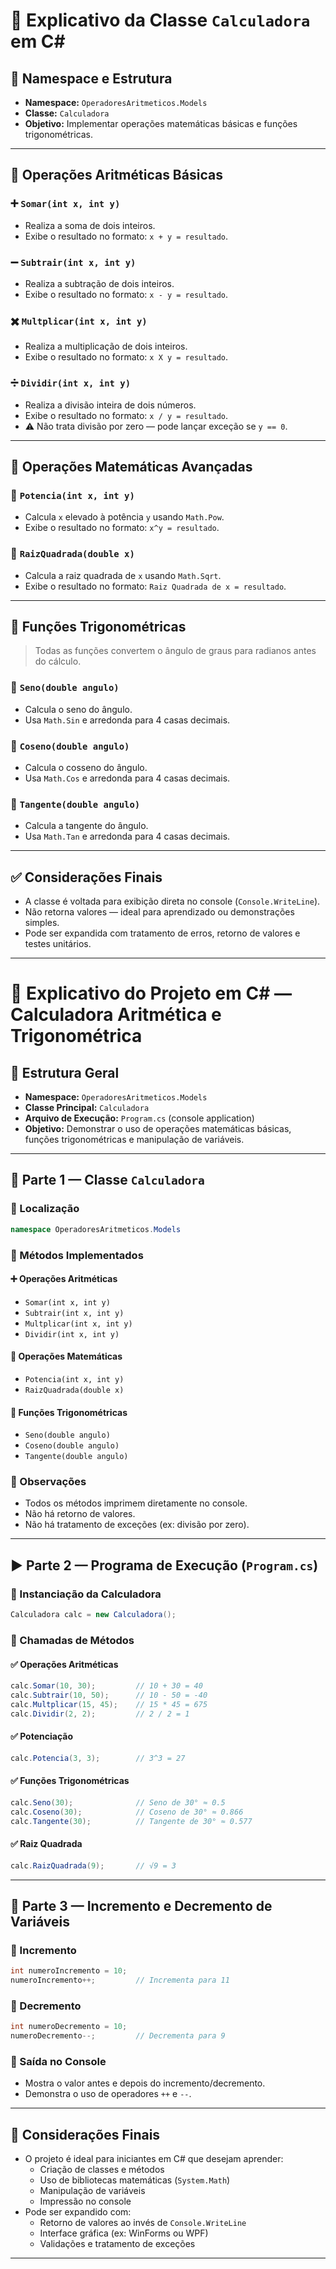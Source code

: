 # 📘 Explicativo da Classe `Calculadora` em C#

## 📂 Namespace e Estrutura

- **Namespace:** `OperadoresAritmeticos.Models`
- **Classe:** `Calculadora`
- **Objetivo:** Implementar operações matemáticas básicas e funções trigonométricas.

---

## 🔢 Operações Aritméticas Básicas

### ➕ `Somar(int x, int y)`
- Realiza a soma de dois inteiros.
- Exibe o resultado no formato: `x + y = resultado`.

### ➖ `Subtrair(int x, int y)`
- Realiza a subtração de dois inteiros.
- Exibe o resultado no formato: `x - y = resultado`.

### ✖️ `Multplicar(int x, int y)`
- Realiza a multiplicação de dois inteiros.
- Exibe o resultado no formato: `x X y = resultado`.

### ➗ `Dividir(int x, int y)`
- Realiza a divisão inteira de dois números.
- Exibe o resultado no formato: `x / y = resultado`.
- ⚠️ Não trata divisão por zero — pode lançar exceção se `y == 0`.

---

## 🧮 Operações Matemáticas Avançadas

### 🧠 `Potencia(int x, int y)`
- Calcula `x` elevado à potência `y` usando `Math.Pow`.
- Exibe o resultado no formato: `x^y = resultado`.

### 🧮 `RaizQuadrada(double x)`
- Calcula a raiz quadrada de `x` usando `Math.Sqrt`.
- Exibe o resultado no formato: `Raiz Quadrada de x = resultado`.

---

## 📐 Funções Trigonométricas

> Todas as funções convertem o ângulo de graus para radianos antes do cálculo.

### 🔺 `Seno(double angulo)`
- Calcula o seno do ângulo.
- Usa `Math.Sin` e arredonda para 4 casas decimais.

### 🔻 `Coseno(double angulo)`
- Calcula o cosseno do ângulo.
- Usa `Math.Cos` e arredonda para 4 casas decimais.

### 🔸 `Tangente(double angulo)`
- Calcula a tangente do ângulo.
- Usa `Math.Tan` e arredonda para 4 casas decimais.

---

## ✅ Considerações Finais

- A classe é voltada para exibição direta no console (`Console.WriteLine`).
- Não retorna valores — ideal para aprendizado ou demonstrações simples.
- Pode ser expandida com tratamento de erros, retorno de valores e testes unitários.

---

# 📘 Explicativo do Projeto em C# — Calculadora Aritmética e Trigonométrica

## 📁 Estrutura Geral

- **Namespace:** `OperadoresAritmeticos.Models`
- **Classe Principal:** `Calculadora`
- **Arquivo de Execução:** `Program.cs` (console application)
- **Objetivo:** Demonstrar o uso de operações matemáticas básicas, funções trigonométricas e manipulação de variáveis.

---

## 🧮 Parte 1 — Classe `Calculadora`

### 🔹 Localização
```csharp
namespace OperadoresAritmeticos.Models
```

### 🔹 Métodos Implementados

#### ➕ Operações Aritméticas
- `Somar(int x, int y)`
- `Subtrair(int x, int y)`
- `Multplicar(int x, int y)`
- `Dividir(int x, int y)`

#### 🧠 Operações Matemáticas
- `Potencia(int x, int y)`
- `RaizQuadrada(double x)`

#### 📐 Funções Trigonométricas
- `Seno(double angulo)`
- `Coseno(double angulo)`
- `Tangente(double angulo)`

### 🔹 Observações
- Todos os métodos imprimem diretamente no console.
- Não há retorno de valores.
- Não há tratamento de exceções (ex: divisão por zero).

---

## ▶️ Parte 2 — Programa de Execução (`Program.cs`)

### 🔹 Instanciação da Calculadora
```csharp
Calculadora calc = new Calculadora();
```

### 🔹 Chamadas de Métodos

#### ✅ Operações Aritméticas
```csharp
calc.Somar(10, 30);         // 10 + 30 = 40
calc.Subtrair(10, 50);      // 10 - 50 = -40
calc.Multplicar(15, 45);    // 15 * 45 = 675
calc.Dividir(2, 2);         // 2 / 2 = 1
```

#### ✅ Potenciação
```csharp
calc.Potencia(3, 3);        // 3^3 = 27
```

#### ✅ Funções Trigonométricas
```csharp
calc.Seno(30);              // Seno de 30° ≈ 0.5
calc.Coseno(30);            // Coseno de 30° ≈ 0.866
calc.Tangente(30);          // Tangente de 30° ≈ 0.577
```

#### ✅ Raiz Quadrada
```csharp
calc.RaizQuadrada(9);       // √9 = 3
```

---

## 🔄 Parte 3 — Incremento e Decremento de Variáveis

### 🔹 Incremento
```csharp
int numeroIncremento = 10;
numeroIncremento++;         // Incrementa para 11
```

### 🔹 Decremento
```csharp
int numeroDecremento = 10;
numeroDecremento--;         // Decrementa para 9
```

### 🔹 Saída no Console
- Mostra o valor antes e depois do incremento/decremento.
- Demonstra o uso de operadores `++` e `--`.

---

## 📝 Considerações Finais

- O projeto é ideal para iniciantes em C# que desejam aprender:
  - Criação de classes e métodos
  - Uso de bibliotecas matemáticas (`System.Math`)
  - Manipulação de variáveis
  - Impressão no console
- Pode ser expandido com:
  - Retorno de valores ao invés de `Console.WriteLine`
  - Interface gráfica (ex: WinForms ou WPF)
  - Validações e tratamento de exceções

---
